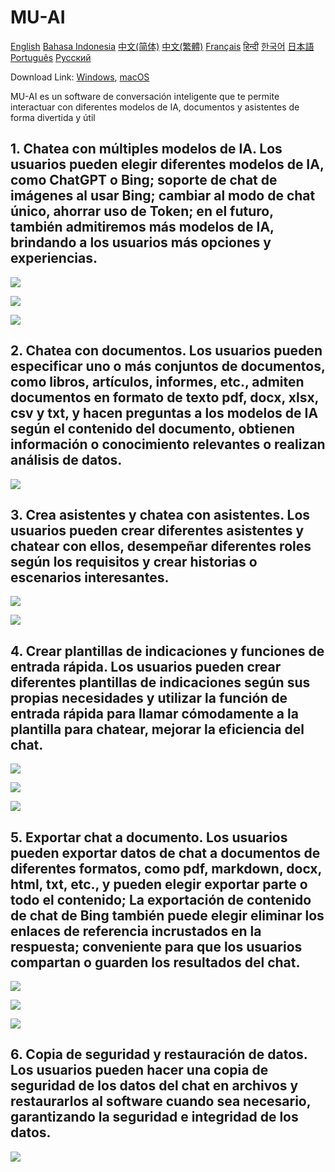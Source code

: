 # MU-AI

[English](./README.md)
[Bahasa Indonesia](./README-id-ID.md)
[中文(简体)](./README-zh-CN.md)
[中文(繁體)](./README-zh-HK.md)
[Français](./README-fr-FR.md)
[हिन्दी](./README-hi-IN.md)
[한국어](./README-ko-KR.md)
[日本語](./README-ja-JP.md)
[Português](./README-pt-PT.md)
[Русский](./README-ru-RU.md)

Download Link: [Windows](https://raw.githubusercontent.com/MicroUtil/muai/main/bin/MU-AI_0.1.0_x64-GH.msi.zip),
[macOS](https://raw.githubusercontent.com/MicroUtil/muai/main/bin/MU-AI_0.1.0_x64-GH.dmg)

MU-AI es un software de conversación inteligente que te permite interactuar con diferentes modelos de IA, documentos y asistentes de forma divertida y útil

## 1. Chatea con múltiples modelos de IA. Los usuarios pueden elegir diferentes modelos de IA, como ChatGPT o Bing; soporte de chat de imágenes al usar Bing; cambiar al modo de chat único, ahorrar uso de Token; en el futuro, también admitiremos más modelos de IA, brindando a los usuarios más opciones y experiencias.

![](https://raw.githubusercontent.com/MicroUtil/muai/main/web/images/dark/1-1.jpg)

![](https://raw.githubusercontent.com/MicroUtil/muai/main/web/images/dark/1-2.jpg)

![](https://raw.githubusercontent.com/MicroUtil/muai/main/web/images/dark/1-3.jpg)

## 2. Chatea con documentos. Los usuarios pueden especificar uno o más conjuntos de documentos, como libros, artículos, informes, etc., admiten documentos en formato de texto pdf, docx, xlsx, csv y txt, y hacen preguntas a los modelos de IA según el contenido del documento, obtienen información o conocimiento relevantes o realizan análisis de datos.

![](https://raw.githubusercontent.com/MicroUtil/muai/main/web/images/dark/2-1.jpg)

## 3. Crea asistentes y chatea con asistentes. Los usuarios pueden crear diferentes asistentes y chatear con ellos, desempeñar diferentes roles según los requisitos y crear historias o escenarios interesantes.

![](https://raw.githubusercontent.com/MicroUtil/muai/main/web/images/dark/3-1.jpg)

![](https://raw.githubusercontent.com/MicroUtil/muai/main/web/images/dark/3-2.jpg)

## 4. Crear plantillas de indicaciones y funciones de entrada rápida. Los usuarios pueden crear diferentes plantillas de indicaciones según sus propias necesidades y utilizar la función de entrada rápida para llamar cómodamente a la plantilla para chatear, mejorar la eficiencia del chat.

![](https://raw.githubusercontent.com/MicroUtil/muai/main/web/images/dark/4-1.jpg)

![](https://raw.githubusercontent.com/MicroUtil/muai/main/web/images/dark/4-2.jpg)

![](https://raw.githubusercontent.com/MicroUtil/muai/main/web/images/dark/4-3.jpg)

## 5. Exportar chat a documento. Los usuarios pueden exportar datos de chat a documentos de diferentes formatos, como pdf, markdown, docx, html, txt, etc., y pueden elegir exportar parte o todo el contenido; La exportación de contenido de chat de Bing también puede elegir eliminar los enlaces de referencia incrustados en la respuesta; conveniente para que los usuarios compartan o guarden los resultados del chat.

![](https://raw.githubusercontent.com/MicroUtil/muai/main/web/images/dark/5-1.jpg)

![](https://raw.githubusercontent.com/MicroUtil/muai/main/web/images/dark/5-2.jpg)

![](https://raw.githubusercontent.com/MicroUtil/muai/main/web/images/dark/5-3.jpg)

## 6. Copia de seguridad y restauración de datos. Los usuarios pueden hacer una copia de seguridad de los datos del chat en archivos y restaurarlos al software cuando sea necesario, garantizando la seguridad e integridad de los datos.

![](https://raw.githubusercontent.com/MicroUtil/muai/main/web/images/dark/6-1.jpg)

